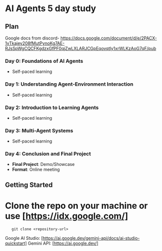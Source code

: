 # AI Agents 5 day study 

## Plan  
Google docs from discord- https://docs.google.com/document/d/e/2PACX-1vTkajey208fMutPynoKg7AE-RJsSpWgCQCFKgdzxGfPF0qjZwLXLARJCGpEqovqtly1xrWLKzAoG7qF/pub
### Day 0: Foundations of AI Agents  
- Self-paced learning  

### Day 1: Understanding Agent-Environment Interaction  
- Self-paced learning  

### Day 2: Introduction to Learning Agents  
- Self-paced learning  

### Day 3: Multi-Agent Systems  
- Self-paced learning  

### Day 4: Conclusion and Final Project  
- **Final Project**: Demo/Showcase  
- **Format**: Online meeting  

## Getting Started

# Clone the repo on your machine or use [https://idx.google.com/]
 ```
    git clone <repository-url>
 ```




Google AI Studio: [https://ai.google.dev/gemini-api/docs/ai-studio-quickstart]
Gemini API: [https://ai.google.dev/]
